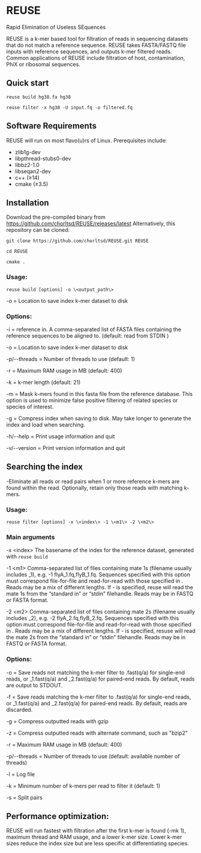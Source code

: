 # REUSE
Rapid Elimination of Useless SEquences

REUSE is a k-mer based tool for filtration of reads in sequencing datasets that do not match a reference sequence.
REUSE takes FASTA/FASTQ file inputs with reference sequences, and outputs k-mer filtered reads. Common applications of REUSE include filtration of host, contamination, PhiX or ribosomal sequences.


## Quick start
`reuse build hg38.fa hg38`

`reuse filter -x hg38 -U input.fq -o filtered.fq`


## Software Requirements
REUSE will run on most flavo(u)rs of Linux. Prerequisites include:
- zlib1g-dev
- libpthread-stubs0-dev
- libbz2-1.0
- libseqan2-dev
- c++ (≥14)
- cmake (≥3.5)

## Installation
Download the pre-compiled binary from https://github.com/chorltsd/REUSE/releases/latest
Alternatively, this repository can be cloned:

`git clone https://github.com/chorltsd/REUSE.git REUSE`

`cd REUSE`

`cmake .`

### Usage:
`reuse build [options] -o \<output_path\>`

-o = Location to save index k-mer dataset to disk


### Options:
-i = reference in.  A comma-separated list of FASTA files containing the reference sequences to be aligned to.  (default: read from STDIN )

-o = Location to save index k-mer dataset to disk

-p/--threads = Number of threads to use (default: 1)

-r = Maximum RAM usage in MB (default: 400)

-k = k-mer length (default: 21)

-m = Mask k-mers found in this fasta file from the reference database. This option is used to minimize false positive filtering of related species or species of interest.

-g = Compress index when saving to disk. May take longer to generate the index and load when searching.

-h/--help = Print usage information and quit

-v/--version = Print version information and quit



## Searching the index
-Eliminate all reads or read pairs when 1 or more reference k-mers are found within the read. Optionally, retain only those reads with matching k-mers.

### Usage:
`reuse filter [options] -x \<index\> -1 \<m1\> -2 \<m2\>`

 ### Main arguments
-x \<index\>
The basename of the index for the reference dataset, generated with `reuse build`

 -1 \<m1\>
Comma-separated list of files containing mate 1s (filename usually includes _1), e.g. -1 flyA_1.fq,flyB_1.fq. Sequences specified with this option must correspond file-for-file and read-for-read with those specified in <m2>. Reads may be a mix of different lengths. If - is specified, reuse will read the mate 1s from the “standard in” or “stdin” filehandle. Reads may be in FASTQ or FASTA format.
 
 -2 \<m2\>
Comma-separated list of files containing mate 2s (filename usually includes _2), e.g. -2 flyA_2.fq,flyB_2.fq. Sequences specified with this option must correspond file-for-file and read-for-read with those specified in <m1>. Reads may be a mix of different lengths. If - is specified, resuse will read the mate 2s from the “standard in” or “stdin” filehandle. Reads may be in FASTQ or FASTA format.

### Options:
-o <output> = Save reads not matching the k-mer filter to <output>.fast(q/a) for single-end reads, or <output>_1.fast(q/a) and <output>_2.fast(q/a) for paired-end reads. By default, reads are output to STDOUT.
  
-f <filtered> = Save reads matching the k-mer filter to <filtered>.fast(q/a) for single-end reads, or <filtered>_1.fast(q/a) and <filtered>_2.fast(q/a) for paired-end reads. By default, reads are discarded.
  
-g = Compress outputted reads with gzip

-z <command> = Compress outputted reads with alternate command, such as "bzip2"

-r = Maximum RAM usage in MB (default: 400)

-p/--threads = Number of threads to use (default: available number of threads)

-l <log> = Log file
  
-k = Minimum number of k-mers per read to filter it (default: 1)

-s = Split pairs


## Performance optimization:
REUSE will run fastest with filtration after the first k-mer is found (-mk 1), maximum thread and RAM usage, and a lower k-mer size. Lower k-mer sizes reduce the index size but are less specific at differentiating species.
